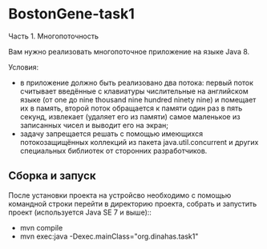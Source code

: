 # BostonGene-task1
Часть 1. Многопоточность

Вам нужно реализовать многопоточное приложение на языке Java 8.

Условия:
- в приложение должно быть реализовано два потока:
первый поток считывает введённые с клавиатуры числительные на английском языке
(от one до nine thousand nine hundred ninety nine) и помещает их в память,
второй поток обращается к памяти один раз в пять секунд, извлекает (удаляет его из
памяти) самое маленькое из записанных чисел и выводит его на экран;
- задачу запрещается решать с помощью имеющихся потокозащищённых коллекций из
пакета java.util.concurrent и других специальных библиотек от сторонних разработчиков.


## Сборка и запуск 

После установки проекта на устройсво необходимо с помощью командной строки перейти в директорию проекта, собрать и запустить проект (используется Java SE 7 и выше)::
- mvn compile 
- mvn exec:java -Dexec.mainClass="org.dinahas.task1"
